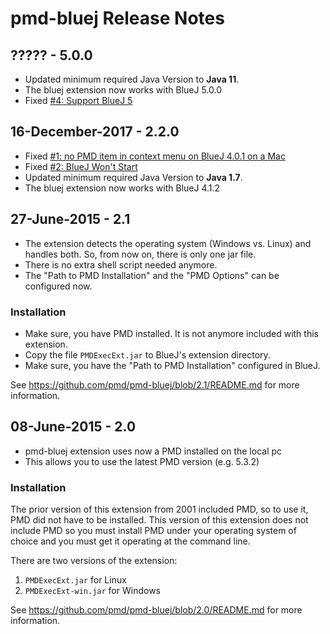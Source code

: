 # pmd-bluej Release Notes

## ????? - 5.0.0

*   Updated minimum required Java Version to **Java 11**.
*   The bluej extension now works with BlueJ 5.0.0
*   Fixed [#4: Support BlueJ 5](https://github.com/pmd/pmd-bluej/issues/4)

## 16-December-2017 - 2.2.0

*   Fixed [#1: no PMD item in context menu on BlueJ 4.0.1 on a Mac](https://github.com/pmd/pmd-bluej/issues/1)
*   Fixed [#2: BlueJ Won't Start](https://github.com/pmd/pmd-bluej/issues/2)
*   Updated minimum required Java Version to **Java 1.7**.
*   The bluej extension now works with BlueJ 4.1.2

## 27-June-2015 - 2.1

* The extension detects the operating system (Windows vs. Linux) and
  handles both. So, from now on, there is only one jar file.
* There is no extra shell script needed anymore.
* The "Path to PMD Installation" and the "PMD Options" can be configured
  now.

### Installation

* Make sure, you have PMD installed. It is not anymore included with this extension.
* Copy the file `PMDExecExt.jar` to BlueJ's extension directory.
* Make sure, you have the "Path to PMD Installation" configured in BlueJ.

See <https://github.com/pmd/pmd-bluej/blob/2.1/README.md> for more information.


## 08-June-2015 - 2.0

* pmd-bluej extension uses now a PMD installed on the local pc
* This allows you to use the latest PMD version (e.g. 5.3.2)

### Installation

The prior version of this extension from 2001 included PMD, so to use it, PMD
did not have to be installed.  This version of this extension does not include PMD
so you must install PMD under your operating system of choice and you must get it
operating at the command line.

There are two versions of the extension:

1. `PMDExecExt.jar` for Linux
2. `PMDExecExt-win.jar` for Windows

See <https://github.com/pmd/pmd-bluej/blob/2.0/README.md> for more information.


